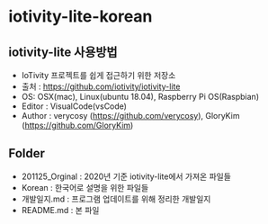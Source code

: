 # iotivity-lite-korean

## iotivity-lite 사용방법

- IoTivity 프로젝트를 쉽게 접근하기 위한 저장소
- 출처 : https://github.com/iotivity/iotivity-lite
- OS: OSX(mac), Linux(ubuntu 18.04), Raspberry Pi OS(Raspbian)
- Editor : VisualCode(vsCode)
- Author : verycosy (https://github.com/verycosy), GloryKim (https://github.com/GloryKim)

## Folder

- 201125_Orginal : 2020년 기준 iotivity-lite에서 가져온 파일들
- Korean : 한국어로 설명을 위한 파일들
- 개발일지.md : 프로그램 업데이트를 위해 정리한 개발일지
- README.md : 본 파일
